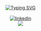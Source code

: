 
  

<p align="center">
  
  <a href="https://github.com/GabinBrochardDev/">
    <img src="https://readme-typing-svg.demolab.com?font=Fira+Code&duration=4000&pause=1&color=FFFFFF&multiline=true&width=435&height=80&lines=Gabin;%C3%89tudiant+en+d%C3%A9veloppement+et+;conception+logiciel" alt="Typing SVG"/>
    <br/><br/>
    

  <a href="https://www.linkedin.com/in/gabin-brochard/" target="_blank">   
    <img src="https://img.shields.io/badge/linkedin-0A66C2?style=for-the-badge&logo=linkedin&logoColor=white" alt="linkedin"/>
  </a>
 <br>

    
     
   <a href="https://github.com/GabinBrochardDev/">
  <img align="center" src="https://github-stats-alpha.vercel.app/api?username=GabinBrochardDev&cc=22272e&tc=fff&ic=fff&bc=0000">
   </a>
  
  </p>
